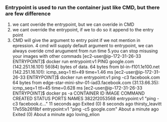 ### Entrypoint is used to run the container just like CMD, but there are few difference

1. we cant overide the entrypoint, but we can overide in CMD
2. we cant override the entrypoint, if we to do so it append to the entry point
3. CMD will give the argument to entry point if we not mention in epression.
   4 cmd will supply default argument to entrypoint, we can always overide cmd arugument from run time
   5.you can stop misusing your images with other commads
   [ec2-user@ip-172-31-26-33 ENTRYPOINT]$ docker run entrypoint:v1
   PING google.com (142.251.16.101) 56(84) bytes of data.
   64 bytes from bl-in-f101.1e100.net (142.251.16.101): icmp_seq=1 ttl=49 time=1.46 ms
   [ec2-user@ip-172-31-26-33 ENTRYPOINT]$ docker run entrypoint:v1 ping -c3 facebook.com
   64 bytes from edge-star-mini-shv-01-iad3.facebook.com (31.13.66.35): icmp_seq=1 ttl=45 time=0.628 ms
   [ec2-user@ip-172-31-26-33 ENTRYPOINT]$ docker ps -a
   CONTAINER ID IMAGE COMMAND CREATED STATUS PORTS NAMES
   3822f2053568 entrypoint:v1 "ping -c3 facebook.c…" 11 seconds ago Exited (0) 8 seconds ago thirsty_leavitt
   17e55b26f8bf entrypoint:v1 "ping -c5 google.com" About a minute ago Exited (0) About a minute ago loving_elion
